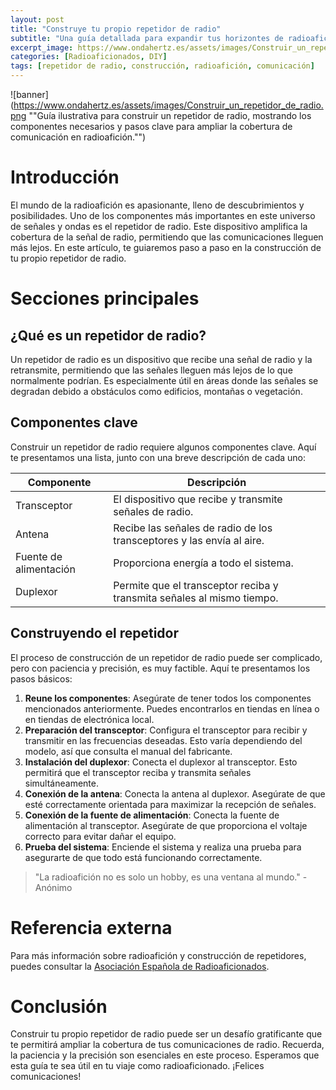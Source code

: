 ```yaml
---
layout: post
title: "Construye tu propio repetidor de radio"
subtitle: "Una guía detallada para expandir tus horizontes de radioafición"
excerpt_image: https://www.ondahertz.es/assets/images/Construir_un_repetidor_de_radio.png
categories: [Radioaficionados, DIY]
tags: [repetidor de radio, construcción, radioafición, comunicación]
---
```


![banner](https://www.ondahertz.es/assets/images/Construir_un_repetidor_de_radio.png ""Guía ilustrativa para construir un repetidor de radio, mostrando los componentes necesarios y pasos clave para ampliar la cobertura de comunicación en radioafición."")

# Introducción

El mundo de la radioafición es apasionante, lleno de descubrimientos y posibilidades. Uno de los componentes más importantes en este universo de señales y ondas es el repetidor de radio. Este dispositivo amplifica la cobertura de la señal de radio, permitiendo que las comunicaciones lleguen más lejos. En este artículo, te guiaremos paso a paso en la construcción de tu propio repetidor de radio.

# Secciones principales

## ¿Qué es un repetidor de radio?

Un repetidor de radio es un dispositivo que recibe una señal de radio y la retransmite, permitiendo que las señales lleguen más lejos de lo que normalmente podrían. Es especialmente útil en áreas donde las señales se degradan debido a obstáculos como edificios, montañas o vegetación.

## Componentes clave

Construir un repetidor de radio requiere algunos componentes clave. Aquí te presentamos una lista, junto con una breve descripción de cada uno:

| Componente | Descripción |
| --- | --- |
| Transceptor | El dispositivo que recibe y transmite señales de radio. |
| Antena | Recibe las señales de radio de los transceptores y las envía al aire. |
| Fuente de alimentación | Proporciona energía a todo el sistema. |
| Duplexor | Permite que el transceptor reciba y transmita señales al mismo tiempo. |

## Construyendo el repetidor

El proceso de construcción de un repetidor de radio puede ser complicado, pero con paciencia y precisión, es muy factible. Aquí te presentamos los pasos básicos:

1. **Reune los componentes**: Asegúrate de tener todos los componentes mencionados anteriormente. Puedes encontrarlos en tiendas en línea o en tiendas de electrónica local.
2. **Preparación del transceptor**: Configura el transceptor para recibir y transmitir en las frecuencias deseadas. Esto varía dependiendo del modelo, así que consulta el manual del fabricante.
3. **Instalación del duplexor**: Conecta el duplexor al transceptor. Esto permitirá que el transceptor reciba y transmita señales simultáneamente.
4. **Conexión de la antena**: Conecta la antena al duplexor. Asegúrate de que esté correctamente orientada para maximizar la recepción de señales.
5. **Conexión de la fuente de alimentación**: Conecta la fuente de alimentación al transceptor. Asegúrate de que proporciona el voltaje correcto para evitar dañar el equipo.
6. **Prueba del sistema**: Enciende el sistema y realiza una prueba para asegurarte de que todo está funcionando correctamente.

> "La radioafición no es solo un hobby, es una ventana al mundo." - Anónimo

# Referencia externa

Para más información sobre radioafición y construcción de repetidores, puedes consultar la [Asociación Española de Radioaficionados](https://www.ure.es/).

# Conclusión

Construir tu propio repetidor de radio puede ser un desafío gratificante que te permitirá ampliar la cobertura de tus comunicaciones de radio. Recuerda, la paciencia y la precisión son esenciales en este proceso. Esperamos que esta guía te sea útil en tu viaje como radioaficionado. ¡Felices comunicaciones!
